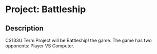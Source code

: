 # Project: Battleship

## Description
CS133U Term Project will be Battleship! the game. The game has two
opponents: Player VS Computer.
